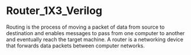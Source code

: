 # Router_1X3_Verilog
Routing is the process of moving a packet of data from source to destination and enables messages to pass from one computer to another and eventually reach the target machine. A router is a networking device that forwards data packets between computer networks.
